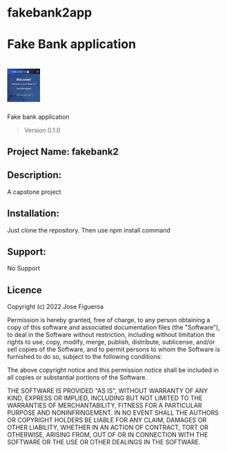 # fakebank2app

# Fake Bank application



<h1><img src="https://github.com/JoeEnrique/fakebank2app/blob/main/fakebank2app.png" alt="Eyes" width="15%"></h1>

Fake bank application
> Version 0.1.0


## Project Name: fakebank2

## Description:
A capstone project

## Installation:
Just clone the repository. Then use npm install command

## Support:
No Support

## Licence
Copyright (c) 2022 Jose Figueroa

Permission is hereby granted, free of charge, to any person obtaining a copy of this software and associated documentation files (the "Software"), to deal in the Software without restriction, including without limitation the rights to use, copy, modify, merge, publish, distribute, sublicense, and/or sell copies of the Software, and to permit persons to whom the Software is furnished to do so, subject to the following conditions:

The above copyright notice and this permission notice shall be included in all copies or substantial portions of the Software.

THE SOFTWARE IS PROVIDED "AS IS", WITHOUT WARRANTY OF ANY KIND, EXPRESS OR IMPLIED, INCLUDING BUT NOT LIMITED TO THE WARRANTIES OF MERCHANTABILITY, FITNESS FOR A PARTICULAR PURPOSE AND NONINFRINGEMENT. IN NO EVENT SHALL THE AUTHORS OR COPYRIGHT HOLDERS BE LIABLE FOR ANY CLAIM, DAMAGES OR OTHER LIABILITY, WHETHER IN AN ACTION OF CONTRACT, TORT OR OTHERWISE, ARISING FROM, OUT OF OR IN CONNECTION WITH THE SOFTWARE OR THE USE OR OTHER DEALINGS IN THE SOFTWARE.
